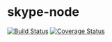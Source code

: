 # skype-node
[![Build Status](https://travis-ci.org/oskarer/skype-node.svg?branch=master)](https://travis-ci.org/oskarer/skype-node)
[![Coverage Status](https://coveralls.io/repos/oskarer/skype-node/badge.svg?branch=master&service=github)](https://coveralls.io/github/oskarer/skype-node?branch=master)
